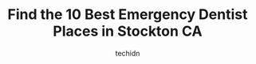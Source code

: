 ---
layout: ampstory
image: https://i0.wp.com/www.depkes.org/wp-content/uploads/2023/06/emergency-dentist-0-in-stockton-ca-1685825345.jpeg?resize=640,853
author: techidn
featured: false
description: Discover the impressive array of Emergency Dentist options in Stockton CA, where you can find 10 of the largest Emergency Dentist establishments in the area. From renowned classics to hidden
title: Find the 10 Best Emergency Dentist Places in Stockton CA
cover:
   title: Find the 10 Best Emergency Dentist Places in Stockton CA
   subtitle: Rickpate
   background: https://www.depkes.org/wp-content/uploads/2023/06/emergency-dentist-0-in-stockton-ca-1685825345.jpeg

pages: 
 - layout: thirds
   top: <h1>#1 Western Dental & Orthodontics</h1>
   bottom: "<p>My review has absolutely nothing to do with me being seen as a patient but solely because I think their setup is pretty dope. Hope you enjoy the scenery.(This is at the S</p>"
   background: https://www.depkes.org/wp-content/uploads/2023/06/emergency-dentist-1-in-stockton-ca-1685825346.png
   backgroundblur: true
 - layout: thirds
   top: <h1>#2 Lakefront Smiles - Stockton</h1>
   bottom: "<p>I really enjoy being a patient at Lakefront smiles. All of the staff are kind, professional and so helpful, the dentist herself included! At each appointment she is sure </p>"
   background: https://www.depkes.org/wp-content/uploads/2023/06/emergency-dentist-2-in-stockton-ca-1685825347.jpeg
   cta:
      link: https://www.depkes.org/blog/find-the-10-best-emergency-dentist-places-in-stockton-ca/
      text: Find the 10 Best Emergency Dentist Places in Stockton CA
 - layout: thirds
   top: <h1>#3 Gotta Smile Dentistry</h1>
   bottom: "<p>1035 W Robinhood Dr, Stockton, CA 95207, United States</p>"
   background: https://www.depkes.org/wp-content/uploads/2023/06/emergency-dentist-3-in-stockton-ca-1685825348.jpeg
   cta:
      link: https://www.depkes.org/blog/find-the-10-best-emergency-dentist-places-in-stockton-ca/
      text: Find the 10 Best Emergency Dentist Places in Stockton CA
 - layout: thirds
   top: <h1>#4 Dentist Stockton - Howard Nguyen , DDS Family and Cosmetic Dentistry</h1>
   bottom: "<p>4545 Georgetown Pl Suite B8, Stockton, CA 95207, United States</p>"
   background: https://images.unsplash.com/photo-1552083974-186346191183?ixlib=rb-4.0.3&ixid=MnwxMjA3fDB8MHxwaG90by1wYWdlfHx8fGVufDB8fHx8&auto=format&fit=crop&w=640&h=853&q=80
   cta:
      link: https://www.depkes.org/blog/find-the-10-best-emergency-dentist-places-in-stockton-ca/
      text: Find the 10 Best Emergency Dentist Places in Stockton CA
 - layout: thirds
   top: <h1>#5 Valley View Dental - Stockton</h1>
   bottom: "<p>3526 Manthey Road Suite #H, Stockton, CA 95206, United States</p>"
   background: https://images.unsplash.com/photo-1595364397663-fca4f075d796?ixlib=rb-4.0.3&ixid=MnwxMjA3fDB8MHxwaG90by1wYWdlfHx8fGVufDB8fHx8&auto=format&fit=crop&w=640&h=853&q=80
   cta:
      link: https://www.depkes.org/blog/find-the-10-best-emergency-dentist-places-in-stockton-ca/
      text: Find the 10 Best Emergency Dentist Places in Stockton CA
 - layout: thirds
   top: <h1>#6 SmilePro Dental - Stockton</h1>
   bottom: "<p>8014 N Lower Sacramento Rd B, Stockton, CA 95210, United States</p>"
   background: https://images.unsplash.com/photo-1524169358666-79f22534bc6e?ixlib=rb-4.0.3&ixid=MnwxMjA3fDB8MHxwaG90by1wYWdlfHx8fGVufDB8fHx8&auto=format&fit=crop&w=640&h=853&q=80
   cta:
      link: https://www.depkes.org/blog/find-the-10-best-emergency-dentist-places-in-stockton-ca/
      text: Find the 10 Best Emergency Dentist Places in Stockton CA
 - layout: thirds
   top: <h1>#7 Western Dental & Orthodontics</h1>
   bottom: "<p>434 Doctor M.L.K. Jr Blvd, Stockton, CA 95206, United States</p>"
   background: https://plus.unsplash.com/premium_photo-1664640458616-3c74f8cb4589?ixlib=rb-4.0.3&ixid=MnwxMjA3fDB8MHxwaG90by1wYWdlfHx8fGVufDB8fHx8&auto=format&fit=crop&w=640&h=853&q=80
   cta:
      link: https://www.depkes.org/blog/find-the-10-best-emergency-dentist-places-in-stockton-ca/
      text: Find the 10 Best Emergency Dentist Places in Stockton CA
 - layout: thirds
   middle: Continue reading...
   background: https://images.unsplash.com/photo-1549241520-425e3dfc01cb?ixlib=rb-4.0.3&ixid=MnwxMjA3fDB8MHxwaG90by1wYWdlfHx8fGVufDB8fHx8&auto=format&fit=crop&w=640&h=853&q=80
   cta:
      link: https://www.depkes.org/blog/find-the-10-best-emergency-dentist-places-in-stockton-ca/
      text: Find the 10 Best Emergency Dentist Places in Stockton CA
      
---